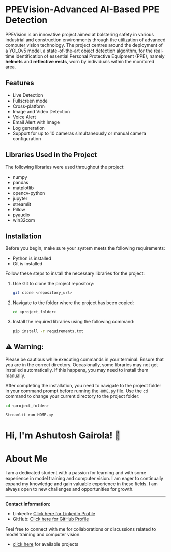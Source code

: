 
# PPEVision-Advanced AI-Based PPE Detection

PPEVision is an innovative project aimed at bolstering safety in various industrial and construction environments through the utilization of advanced computer vision technology. The project centres around the deployment of a YOLOv5 model, a state-of-the-art object detection algorithm, for the real-time identification of essential Personal Protective Equipment (PPE), namely **helmets** and **reflective vests**, worn by individuals within the monitored area.
## Features

- Live Detection
- Fullscreen mode
- Cross-platform
- Image and Video Detection
- Voice Alert
- Email Alert with Image
- Log generation
- Support for up to 10 cameras simultaneously or manual camera configuration

## Libraries Used in the Project

The following libraries were used throughout the project:

- numpy
- pandas
- matplotlib
- opencv-python
- jupyter
- streamlit
- Pillow
- pyaudio
- win32com

## Installation

Before you begin, make sure your system meets the following requirements:

- Python is installed
- Git is installed

Follow these steps to install the necessary libraries for the project:

1. Use Git to clone the project repository:

    ```bash
    git clone <repository_url>
    ```

2. Navigate to the folder where the project has been copied:

    ```bash
    cd <project_folder>
    ```

3. Install the required libraries using the following command:

    ```bash
    pip install -r requirements.txt
    ```

## **⚠️ Warning:** 
Please be cautious while executing commands in your terminal. Ensure that you are in the correct directory. Occasionally, some libraries may not get installed automatically. If this happens, you may need to install them manually.

After completing the installation, you need to navigate to the project folder in your command prompt before running the `HOME.py` file. Use the `cd` command to change your current directory to the project folder:

```bash
cd <project_folder>
```
```bash
Streamlit run HOME.py
```




   

# Hi, I'm Ashutosh Gairola! 👋

# About Me

I am a dedicated student with a passion for learning and with some experience in model training and computer vision. I am eager to continually expand my knowledge and gain valuable experience in these fields. I am always open to new challenges and opportunities for growth.

---

**Contact Information:**

- LinkedIn: [Click here for LinkedIn Profile](https://www.linkedin.com/in/ashutosh-gairola-82131721b/)
- GitHub: [Click here for GitHub Profile](https://github.com/Ashutosh-Gairola)

Feel free to connect with me for collaborations or discussions related to model training and computer vision.

- [click here](https://github.com/Ashutosh-Gairola?tab=repositories) for available projects
